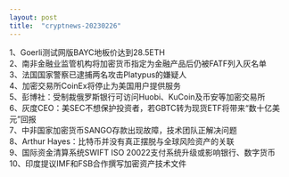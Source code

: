 ```yaml
---
layout: post
title:  "cryptnews-20230226"
---
```

1、Goerli测试网版BAYC地板价达到28.5ETH  
2、南非金融业监管机构将加密货币指定为金融产品后仍被FATF列入灰名单  
3、法国国家警察已逮捕两名攻击Platypus的嫌疑人  
4、加密交易所CoinEx将停止为美国用户提供服务  
5、彭博社：受制裁俄罗斯银行可访问Huobi、KuCoin及币安等加密交易所  
6、灰度CEO：美SEC不想保护投资者，若GBTC转为现货ETF将带来“数十亿美元”回报  
7、中非国家加密货币SANGO存款出现故障，技术团队正解决问题  
8、Arthur Hayes：比特币并没有真正摆脱与全球风险资产的关联  
9、国际资金清算系统SWIFT ISO 20022支付系统升级或影响银行、数字货币  
10、印度提议IMF和FSB合作撰写加密资产技术文件  
